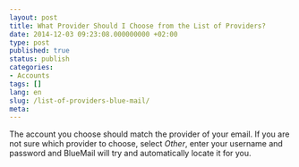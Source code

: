 ```yaml
---
layout: post
title: What Provider Should I Choose from the List of Providers?
date: 2014-12-03 09:23:08.000000000 +02:00
type: post
published: true
status: publish
categories:
- Accounts
tags: []
lang: en
slug: /list-of-providers-blue-mail/
meta:
---
```


The account you choose should match the provider of your email. If you are not sure which provider to choose, select *Other*, enter your username and password and BlueMail will try and automatically locate it for you.